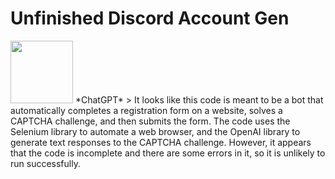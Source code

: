 # Unfinished Discord Account Gen


<img src="https://user-images.githubusercontent.com/102901194/207845644-1b12f66a-3d80-49a9-b43b-70ff25f32c81.png" width="100" height="100" />
*ChatGPT* > It looks like this code is meant to be a bot that automatically completes a registration form on a website, solves a CAPTCHA challenge, and then submits the form. The code uses the Selenium library to automate a web browser, and the OpenAI library to generate text responses to the CAPTCHA challenge. However, it appears that the code is incomplete and there are some errors in it, so it is unlikely to run successfully.



